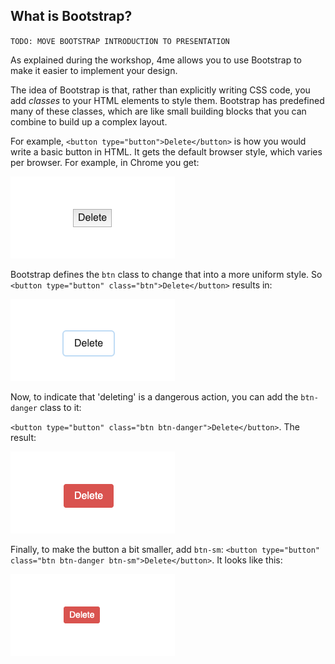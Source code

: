 
## What is Bootstrap?

`TODO: MOVE BOOTSTRAP INTRODUCTION TO PRESENTATION`

As explained during the workshop, 4me allows you to use Bootstrap to make it easier
to implement your design.

The idea of Bootstrap is that, rather than explicitly writing CSS code,
you add *classes* to your HTML elements to style them. Bootstrap has predefined
many of these classes, which are like small building blocks that you can combine
to build up a complex layout.

For example, `<button type="button">Delete</button>` is how you would write
a basic button in HTML. It gets the default browser style, which varies per browser. For example, in Chrome you get:

![](../assets/exercise-1/bootstrap-button-1.png)

Bootstrap defines the `btn` class to change that into a more uniform style.
So `<button type="button" class="btn">Delete</button>` results in:

![](../assets/exercise-1/bootstrap-button-2.png)

Now, to indicate that 'deleting' is a dangerous action, you can add the `btn-danger` class to it:

`<button type="button" class="btn btn-danger">Delete</button>`. The result:

![](../assets/exercise-1/bootstrap-button-3.png)

Finally, to make the button a bit smaller, add `btn-sm`:
`<button type="button" class="btn btn-danger btn-sm">Delete</button>`. It looks like this:

![](../assets/exercise-1/bootstrap-button-4.png)
